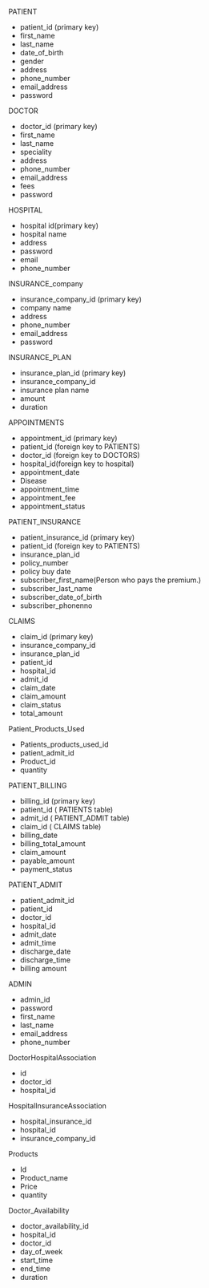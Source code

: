 
PATIENT
- patient_id (primary key)
- first_name
- last_name
- date_of_birth
- gender
- address
- phone_number
- email_address
- password



DOCTOR
- doctor_id (primary key)
- first_name
- last_name
- speciality
- address
- phone_number
- email_address
- fees
- password


HOSPITAL
- hospital id(primary key)
- hospital name
- address
- password
- email
- phone_number


INSURANCE_company
- insurance_company_id (primary key)
- company name
- address
- phone_number
- email_address
- password


INSURANCE_PLAN
- insurance_plan_id (primary key)
- insurance_company_id 
- insurance plan name
- amount
- duration


APPOINTMENTS
- appointment_id (primary key)
- patient_id (foreign key to PATIENTS)
- doctor_id (foreign key to DOCTORS)
- hospital_id(foreign key to hospital)
- appointment_date
- Disease
- appointment_time
- appointment_fee
- appointment_status



PATIENT_INSURANCE
- patient_insurance_id (primary key)
- patient_id (foreign key to PATIENTS)
- insurance_plan_id
- policy_number
- policy buy date
- subscriber_first_name(Person who pays the premium.)
- subscriber_last_name
- subscriber_date_of_birth
- subscriber_phonenno



CLAIMS
- claim_id (primary key)
- insurance_company_id 
- insurance_plan_id
- patient_id
- hospital_id
- admit_id
- claim_date
- claim_amount
- claim_status
- total_amount



Patient_Products_Used

- Patients_products_used_id
- patient_admit_id
- Product_id
- quantity


PATIENT_BILLING
- billing_id (primary key)
- patient_id ( PATIENTS table)
- admit_id ( PATIENT_ADMIT  table)
- claim_id ( CLAIMS table)
- billing_date
- billing_total_amount
- claim_amount
- payable_amount
- payment_status

  
PATIENT_ADMIT
- patient_admit_id
- patient_id
- doctor_id
- hospital_id
- admit_date
- admit_time
- discharge_date
- discharge_time
- billing amount


ADMIN 
- admin_id
- password 
- first_name    
- last_name 
- email_address 
- phone_number    

     
DoctorHospitalAssociation
- id
- doctor_id
- hospital_id


HospitalInsuranceAssociation
- hospital_insurance_id
- hospital_id
- insurance_company_id


Products
- Id
- Product_name
- Price
- quantity


Doctor_Availability
- doctor_availability_id
- hospital_id
- doctor_id
- day_of_week
- start_time
- end_time
- duration





